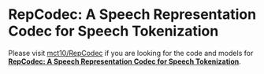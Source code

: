 # RepCodec: A Speech Representation Codec for Speech Tokenization

Please visit [mct10/RepCodec](https://github.com/mct10/RepCodec) if you are looking for the code and models for [**RepCodec: A Speech Representation Codec for Speech Tokenization**](https://arxiv.org/abs/2309.00169).

